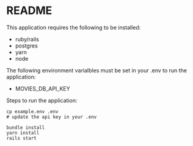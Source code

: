 # README

This application requires the following to be installed:
* ruby/rails
* postgres
* yarn
* node

The following environment varialbles must be set in your .env to run the application:
* MOVIES_DB_API_KEY

Steps to run the application:
```
cp example.env .env
# update the api key in your .env

bundle install
yarn install
rails start
```
